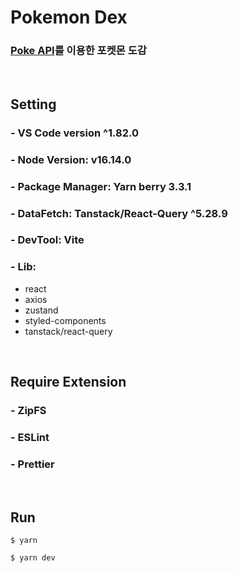 # Pokemon Dex

### [Poke API](https://pokeapi.co)를 이용한 포켓몬 도감

<br/>

## Setting

### - VS Code version ^1.82.0

### - Node Version: v16.14.0

### - Package Manager: Yarn berry 3.3.1

### - DataFetch: Tanstack/React-Query ^5.28.9

### - DevTool: Vite

### - Lib:

- react
- axios
- zustand
- styled-components
- tanstack/react-query

<br/>

## Require Extension

### - ZipFS

### - ESLint

### - Prettier

<br/>

## Run

```
$ yarn

$ yarn dev
```
